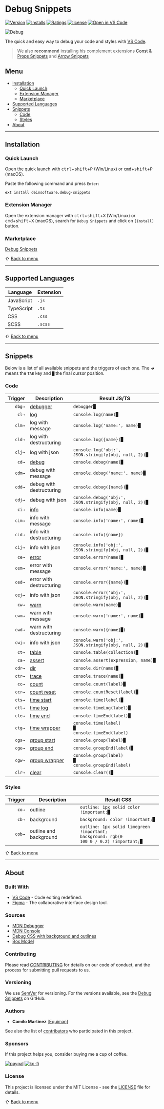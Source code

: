 # Debug Snippets

[![Version](https://vsmarketplacebadge.apphb.com/version/deinsoftware.debug-snippets.svg?color=blue&label=version)](https://marketplace.visualstudio.com/items?itemName=deinsoftware.debug-snippets)
[![Installs](https://vsmarketplacebadge.apphb.com/installs/deinsoftware.debug-snippets.svg)](https://marketplace.visualstudio.com/items?itemName=deinsoftware.debug-snippets)
[![Ratings](https://vsmarketplacebadge.apphb.com/rating/deinsoftware.debug-snippets.svg)](https://marketplace.visualstudio.com/items?itemName=deinsoftware.debug-snippets)
[![license](https://img.shields.io/github/license/deinsoftware/vscode-debug-snippets)](LICENSE.md)
[![Open in VS Code](https://img.shields.io/static/v1?logo=visualstudiocode&label=&message=Open%20in%20Visual%20Studio%20Code&labelColor=2c2c32&color=007acc&logoColor=007acc)](https://open.vscode.dev/deinsoftware/vscode-debug-snippets)

![Debug](https://raw.githubusercontent.com/deinsoftware/vscode-debug-snippets/main/.github/social/preview.png 'Debug Snippets')

The quick and easy way to debug your code and styles with [VS Code](https://code.visualstudio.com/).

> We also **recommend** installing his complement extensions [Const & Props Snippets](https://marketplace.visualstudio.com/items?itemName=deinsoftware.const-props-snippets) and [Arrow Snippets](https://github.com/deinsoftware/vscode-arrow-snippets)

## Menu

- [Installation](#installation)
  - [Quick Launch](#quick-launch)
  - [Extension Manager](#extension-manager)
  - [Marketplace](#marketplace)
- [Supported Languages](#supported-languages)
- [Snippets](#snippets)
  - [Code](#code)
  - [Styles](#styles)
- [About](#about)

---

## Installation

### Quick Launch

Open the quick launch with <kbd>ctrl</kbd>+<kbd>shift</kbd>+<kbd>P</kbd> (Win/Linux) or <kbd>cmd</kbd>+<kbd>shift</kbd>+<kbd>P</kbd> (macOS).

Paste the following command and press `Enter`:

```shell
ext install deinsoftware.debug-snippets
```

### Extension Manager

Open the extension manager with <kbd>ctrl</kbd>+<kbd>shift</kbd>+<kbd>X</kbd> (Win/Linux) or <kbd>cmd</kbd>+<kbd>shift</kbd>+<kbd>X</kbd> (macOS), search for `Debug Snippets` and click on `[Install]` button.

### Marketplace

[Debug Snippets](https://marketplace.visualstudio.com/items?itemName=deinsoftware.debug-snippets)

⇧ [Back to menu](#menu)

---

## Supported Languages

| Language   | Extension |
| ---------- | --------- |
| JavaScript | `.js`     |
| TypeScript | `.ts`     |
| CSS        | `.css`    |
| SCSS       | `.scss`   |

⇧ [Back to menu](#menu)

---

## Snippets

Below is a list of all available snippets and the triggers of each one. The **→** means the `TAB` key and `█` the final cursor position.

### Code

| Trigger | Description                                                                                        | Result JS/TS                                                        |
| ------: | -------------------------------------------------------------------------------------------------- | ------------------------------------------------------------------- |
|  `dbg→` | [debugger](https://developer.mozilla.org/en-US/docs/Web/JavaScript/Reference/Statements/debugger)  | `debugger█`                                                         |
|   `cl→` | [log](https://developer.mozilla.org/en-US/docs/Web/API/Console/log)                                | `console.log(name)█`                                                |
|  `clm→` |   log with message                                                                                 | `console.log('name:', name)█`                                       |
|  `cld→` |   log with destructuring                                                                           | `console.log({name})█`                                              |
|  `clj→` |   log with json                                                                                    | `console.log('obj:', JSON.stringify(obj, null, 2))█`                |
|   `cd→` | [debug](https://developer.mozilla.org/en-US/docs/Web/API/Console/debug)                            | `console.debug(name)█`                                              |
|  `cdm→` |   debug with message                                                                               | `console.debug('name:', name)█`                                     |
|  `cdd→` |   debug with destructuring                                                                         | `console.debug({name})█`                                            |
|  `cdj→` |   debug with json                                                                                  | `console.debug('obj:', JSON.stringify(obj, null, 2))█`              |
|   `ci→` | [info](https://developer.mozilla.org/en-US/docs/Web/API/Console/info)                              | `console.info(name)█`                                               |
|  `cim→` |   info with message                                                                                | `console.info('name:', name)█`                                      |
|  `cid→` |   info with destructuring                                                                          | `console.info({name})`                                              |
|  `cij→` |   info with json                                                                                   | `console.info('obj:', JSON.stringify(obj, null, 2))█`               |
|   `ce→` | [error](https://developer.mozilla.org/en-US/docs/Web/API/Console/error)                            | `console.error(name)█`                                              |
|  `cem→` |   error with message                                                                               | `console.error('name:', name)█`                                     |
|  `ced→` |   error with destructuring                                                                         | `console.error({name})█`                                            |
|  `cej→` |   info with json                                                                                   | `console.error('obj:', JSON.stringify(obj, null, 2))█`              |
|   `cw→` | [warn](https://developer.mozilla.org/en-US/docs/Web/API/Console/warn)                              | `console.warn(name)█`                                               |
|  `cwm→` |   warn with message                                                                                | `console.warn('name:', name)█`                                      |
|  `cwd→` |   warn with destructuring                                                                          | `console.warn({name}█)`                                             |
|  `cwj→` |   info with json                                                                                   | `console.warn('obj:', JSON.stringify(obj, null, 2))█`               |
|   `ct→` | [table](https://developer.mozilla.org/en-US/docs/Web/API/Console/table)                            | `console.table(collection)█`                                        |
|   `ca→` | [assert](https://developer.mozilla.org/en-US/docs/Web/API/Console/assert)                          | `console.assert(expression, name)█`                                 |
|  `cdr→` | [dir](https://developer.mozilla.org/en-US/docs/Web/API/Console/dir)                                | `console.dir(name)█`                                                |
|  `ctr→` | [trace](https://developer.mozilla.org/en-US/docs/Web/API/Console/trace)                            | `console.trace(name)█`                                              |
|   `cc→` | [count](https://developer.mozilla.org/en-US/docs/Web/API/Console/count)                            | `console.count(label)█`                                             |
|  `ccr→` | [count reset](https://developer.mozilla.org/en-US/docs/Web/API/Console/countReset)                 | `console.countReset(label)█`                                        |
|  `cts→` | [time start](https://developer.mozilla.org/en-US/docs/Web/API/Console/time)                        | `console.time(label)█`                                              |
|  `ctl→` | [time log](https://developer.mozilla.org/en-US/docs/Web/API/console/timeLog)                       | `console.timeLog(label)█`                                           |
|  `cte→` | [time end](https://developer.mozilla.org/en-US/docs/Web/API/console/timeEnd)                       | `console.timeEnd(label)█`                                           |
|  `ctg→` | [time wrapper](https://developer.mozilla.org/en-US/docs/Web/API/Console/time)                        | <code>console.time(label)<br/>█<br/>console.timeEnd(label)</code>   |
|  `cgs→` | [group start](https://developer.mozilla.org/en-US/docs/Web/API/Console/group)                      | `console.group(label)█`                                             |
|  `cge→` | [group end](https://developer.mozilla.org/en-US/docs/Web/API/console/groupEnd)                     | `console.groupEnd(label)█`                                          |
|  `cgw→` | [group wrapper](https://developer.mozilla.org/en-US/docs/Web/API/Console/time)                       | <code>console.group(label)<br/>█<br/>console.groupEnd(label)</code> |
|  `clr→` | [clear](https://developer.mozilla.org/en-US/docs/Web/API/Console/clear)                            | `console.clear()█`                                                  |

### Styles

| Trigger | Description                     | Result CSS                                                                                            |
| ------: | ------------------------------- | ----------------------------------------------------------------------------------------------------- |
|   `co→` | outline                         | `outline: 1px solid color !important;█`                                                               |
|   `cb→` | background                      | `background: color !important;█`                                                                      |
|  `cob→` | outline and background          | <code>outline: 1px solid limegreen !important;<br/>background: rgb(0 100 0 / 0.2) !important;█</code> |

⇧ [Back to menu](#menu)

---

## About

### Built With

- [VS Code](https://code.visualstudio.com/) - Code editing redefined.
- [Figma](https://www.figma.com/) - The collaborative interface design tool.

### Sources

- [MDN Debugger](https://developer.mozilla.org/en-US/docs/Web/JavaScript/Reference/Statements/debugger)
- [MDN Console](https://developer.mozilla.org/en-US/docs/Web/API/console)
- [Debug CSS with background and outlines](https://codepen.io/kevinpowell/pen/XWZBwWz)
- [Box Model](https://codepen.io/carolineartz/pen/ogVXZj)

### Contributing

Please read [CONTRIBUTING](CONTRIBUTING.md) for details on our code of conduct, and the process for submitting pull requests to us.

### Versioning

We use [SemVer](http://semver.org/) for versioning. For the versions available, see the [Debug Snippets](https://github.com/deinsoftware/vscode-debug-snippets/tags) on GitHub.

### Authors

- **Camilo Martinez** [[Equiman](http://github.com/equiman)]

See also the list of [contributors](https://github.com/deinsoftware/vscode-debug-snippets/contributors) who participated in this project.

### Sponsors

If this project helps you, consider buying me a cup of coffee.

[![paypal](https://img.shields.io/badge/-PayPal-gray?style=flat&labelColor=00457C&logo=paypal&logoColor=white&link=https://paypal.me/equiman/3)](https://paypal.me/equiman/3)
[![ko-fi](https://img.shields.io/badge/-Ko–Fi-gray?style=flat&labelColor=fd444a&logo=ko-fi&logoColor=white&link=https://ko-fi.com/equiman)](https://ko-fi.com/equiman)

### License

This project is licensed under the MIT License - see the [LICENSE](LICENSE.md) file for details.

⇧ [Back to menu](#menu)
